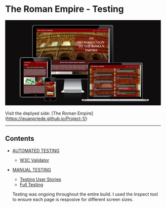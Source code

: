 # The Roman Empire - Testing

![The Roman Empire on a variety of screen sizes](assets/images/alldevices.png)

Visit the deplyed side: [The Roman Empire] (https://ieuanpriede.github.io/Project-1/)

- - -

## Contents

* [AUTOMATED TESTING](#automated-testing)
  * [W3C Validator](#w3c-validator)
* [MANUAL TESTING](#manual-testing)
  * [Testing User Stories](#testing-user-stories)
  * [Full Testing](#full-testing)  

  Testing was ongoing throughout the entire build. I used the Inspect tool to ensure each page is resposive for different screen sizes.
